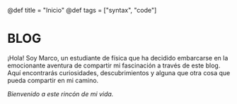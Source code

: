 @def title = "Inicio"
@def tags = ["syntax", "code"]


# **BLOG**

¡Hola! Soy Marco, un estudiante de física que ha decidido embarcarse en la emocionante aventura de compartir mi fascinación a través de este blog. Aquí encontrarás curiosidades, descubrimientos y alguna que otra cosa que pueda compartir en mi camino.



_Bienvenido a este rincón de mi vida._